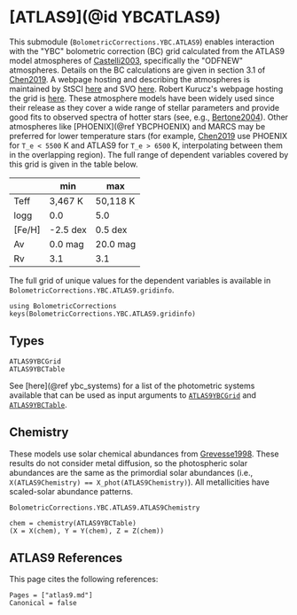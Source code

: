 # [ATLAS9](@id YBCATLAS9)

This submodule (`BolometricCorrections.YBC.ATLAS9`) enables interaction with the "YBC" bolometric correction (BC) grid calculated from the ATLAS9 model atmospheres of [Castelli2003](@citet), specifically the "ODFNEW" atmospheres. Details on the BC calculations are given in section 3.1 of [Chen2019](@citet). A webpage hosting and describing the atmospheres is maintained by StSCI [here](https://www.stsci.edu/hst/instrumentation/reference-data-for-calibration-and-tools/astronomical-catalogs/castelli-and-kurucz-atlas) and SVO [here](https://svo2.cab.inta-csic.es/theory/newov2/index.php). Robert Kurucz's webpage hosting the grid is [here](http://kurucz.harvard.edu/grids.html). These atmosphere models have been widely used since their release as they cover a wide range of stellar parameters and provide good fits to observed spectra of hotter stars (see, e.g., [Bertone2004](@citet)). Other atmospheres like [PHOENIX](@ref YBCPHOENIX) and MARCS may be preferred for lower temperature stars (for example, [Chen2019](@citet) use PHOENIX for ``T_e < 5500`` K and ATLAS9 for ``T_e > 6500`` K, interpolating between them in the overlapping region). The full range of dependent variables covered by this grid is given in the table below.

|        | min    | max   |
|--------|--------|-------|
| Teff   | 3,467 K | 50,118 K |
| logg   | 0.0  | 5.0   |
| \[Fe/H\] | -2.5 dex   | 0.5 dex  |
| Av     | 0.0 mag    | 20.0 mag   |
| Rv     | 3.1    | 3.1   | 

The full grid of unique values for the dependent variables is available in `BolometricCorrections.YBC.ATLAS9.gridinfo`.

```@example ybcatlas9
using BolometricCorrections
keys(BolometricCorrections.YBC.ATLAS9.gridinfo)
```

## Types

```@docs
ATLAS9YBCGrid
ATLAS9YBCTable
```

See [here](@ref ybc_systems) for a list of the photometric systems available that can be used as input arguments to [`ATLAS9YBCGrid`](@ref) and [`ATLAS9YBCTable`](@ref).

## Chemistry
These models use solar chemical abundances from [Grevesse1998](@citet). These results do not consider metal diffusion, so the photospheric solar abundances are the same as the primordial solar abundances (i.e., `X(ATLAS9Chemistry) == X_phot(ATLAS9Chemistry)`). All metallicities have scaled-solar abundance patterns.

```@docs
BolometricCorrections.YBC.ATLAS9.ATLAS9Chemistry
```

```@example ybcatlas9
chem = chemistry(ATLAS9YBCTable)
(X = X(chem), Y = Y(chem), Z = Z(chem))
```

## ATLAS9 References
This page cites the following references:

```@bibliography
Pages = ["atlas9.md"]
Canonical = false
```